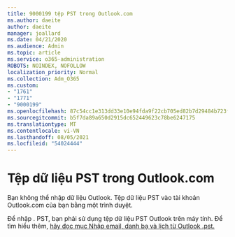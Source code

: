 ```yaml
---
title: 9000199 tệp PST trong Outlook.com
ms.author: daeite
author: daeite
manager: joallard
ms.date: 04/21/2020
ms.audience: Admin
ms.topic: article
ms.service: o365-administration
ROBOTS: NOINDEX, NOFOLLOW
localization_priority: Normal
ms.collection: Adm_O365
ms.custom:
- "1761"
- "1771"
- "9000199"
ms.openlocfilehash: 87c54cc1e313dd33e10e94fda9f22cb705ed82b7d29484b723faafb64de89840
ms.sourcegitcommit: b5f7da89a650d2915dc652449623c78be6247175
ms.translationtype: MT
ms.contentlocale: vi-VN
ms.lasthandoff: 08/05/2021
ms.locfileid: "54024444"
---
```

# <a name="pst-data-files-in-outlookcom"></a>Tệp dữ liệu PST trong Outlook.com

Bạn không thể nhập dữ liệu Outlook. Tệp dữ liệu PST vào tài khoản Outlook.com của bạn bằng một trình duyệt.

Để nhập . PST, bạn phải sử dụng tệp dữ liệu PST Outlook trên máy tính. Để tìm hiểu thêm, [hãy đọc mục Nhập email, danh bạ và lịch từ Outlook .pst.](https://support.office.com/article/431a8e9a-f99f-4d5f-ae48-ded54b3440ac?wt.mc_id=Office_Outlook_com_Alchemy)